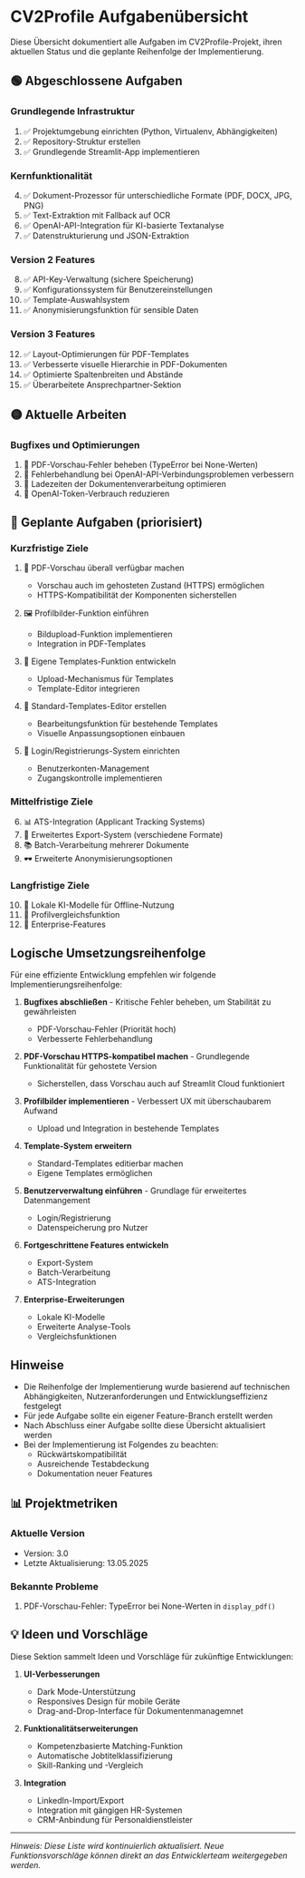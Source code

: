 # CV2Profile Aufgabenübersicht

Diese Übersicht dokumentiert alle Aufgaben im CV2Profile-Projekt, ihren aktuellen Status und die geplante Reihenfolge der Implementierung.

## 🟢 Abgeschlossene Aufgaben

### Grundlegende Infrastruktur
1. ✅ Projektumgebung einrichten (Python, Virtualenv, Abhängigkeiten)
2. ✅ Repository-Struktur erstellen
3. ✅ Grundlegende Streamlit-App implementieren

### Kernfunktionalität
4. ✅ Dokument-Prozessor für unterschiedliche Formate (PDF, DOCX, JPG, PNG)
5. ✅ Text-Extraktion mit Fallback auf OCR
6. ✅ OpenAI-API-Integration für KI-basierte Textanalyse
7. ✅ Datenstrukturierung und JSON-Extraktion

### Version 2 Features
8. ✅ API-Key-Verwaltung (sichere Speicherung)
9. ✅ Konfigurationssystem für Benutzereinstellungen
10. ✅ Template-Auswahlsystem
11. ✅ Anonymisierungsfunktion für sensible Daten

### Version 3 Features
12. ✅ Layout-Optimierungen für PDF-Templates
13. ✅ Verbesserte visuelle Hierarchie in PDF-Dokumenten
14. ✅ Optimierte Spaltenbreiten und Abstände
15. ✅ Überarbeitete Ansprechpartner-Sektion

## 🟡 Aktuelle Arbeiten

### Bugfixes und Optimierungen
1. 🔄 PDF-Vorschau-Fehler beheben (TypeError bei None-Werten)
2. 🔄 Fehlerbehandlung bei OpenAI-API-Verbindungsproblemen verbessern
3. 🔄 Ladezeiten der Dokumentenverarbeitung optimieren
4. 🔄 OpenAI-Token-Verbrauch reduzieren

## 🔴 Geplante Aufgaben (priorisiert)

### Kurzfristige Ziele
1. 🧩 PDF-Vorschau überall verfügbar machen
   - Vorschau auch im gehosteten Zustand (HTTPS) ermöglichen
   - HTTPS-Kompatibilität der Komponenten sicherstellen

2. 🖼️ Profilbilder-Funktion einführen
   - Bildupload-Funktion implementieren
   - Integration in PDF-Templates

3. 🧠 Eigene Templates-Funktion entwickeln
   - Upload-Mechanismus für Templates
   - Template-Editor integrieren

4. 🎨 Standard-Templates-Editor erstellen
   - Bearbeitungsfunktion für bestehende Templates
   - Visuelle Anpassungsoptionen einbauen

5. 🔐 Login/Registrierungs-System einrichten
   - Benutzerkonten-Management
   - Zugangskontrolle implementieren

### Mittelfristige Ziele
6. 📊 ATS-Integration (Applicant Tracking Systems)
7. 💾 Erweitertes Export-System (verschiedene Formate)
8. 📚 Batch-Verarbeitung mehrerer Dokumente
9. 🕶️ Erweiterte Anonymisierungsoptionen

### Langfristige Ziele
10. 🤖 Lokale KI-Modelle für Offline-Nutzung
11. 🔄 Profilvergleichsfunktion
12. 🏢 Enterprise-Features

## Logische Umsetzungsreihenfolge

Für eine effiziente Entwicklung empfehlen wir folgende Implementierungsreihenfolge:

1. **Bugfixes abschließen** - Kritische Fehler beheben, um Stabilität zu gewährleisten
   - PDF-Vorschau-Fehler (Priorität hoch)
   - Verbesserte Fehlerbehandlung

2. **PDF-Vorschau HTTPS-kompatibel machen** - Grundlegende Funktionalität für gehostete Version
   - Sicherstellen, dass Vorschau auch auf Streamlit Cloud funktioniert

3. **Profilbilder implementieren** - Verbessert UX mit überschaubarem Aufwand
   - Upload und Integration in bestehende Templates

4. **Template-System erweitern**
   - Standard-Templates editierbar machen
   - Eigene Templates ermöglichen

5. **Benutzerverwaltung einführen** - Grundlage für erweitertes Datenmangement
   - Login/Registrierung
   - Datenspeicherung pro Nutzer

6. **Fortgeschrittene Features entwickeln**
   - Export-System
   - Batch-Verarbeitung
   - ATS-Integration

7. **Enterprise-Erweiterungen**
   - Lokale KI-Modelle
   - Erweiterte Analyse-Tools
   - Vergleichsfunktionen

## Hinweise

- Die Reihenfolge der Implementierung wurde basierend auf technischen Abhängigkeiten, Nutzeranforderungen und Entwicklungseffizienz festgelegt
- Für jede Aufgabe sollte ein eigener Feature-Branch erstellt werden
- Nach Abschluss einer Aufgabe sollte diese Übersicht aktualisiert werden
- Bei der Implementierung ist Folgendes zu beachten:
  - Rückwärtskompatibilität
  - Ausreichende Testabdeckung
  - Dokumentation neuer Features

## 📊 Projektmetriken

### Aktuelle Version
- Version: 3.0
- Letzte Aktualisierung: 13.05.2025

### Bekannte Probleme
1. PDF-Vorschau-Fehler: TypeError bei None-Werten in `display_pdf()`

## 💡 Ideen und Vorschläge

Diese Sektion sammelt Ideen und Vorschläge für zukünftige Entwicklungen:

1. **UI-Verbesserungen**
   - Dark Mode-Unterstützung
   - Responsives Design für mobile Geräte
   - Drag-and-Drop-Interface für Dokumentenmanagemnet

2. **Funktionalitätserweiterungen**
   - Kompetenzbasierte Matching-Funktion
   - Automatische Jobtitelklassifizierung
   - Skill-Ranking und -Vergleich

3. **Integration**
   - LinkedIn-Import/Export
   - Integration mit gängigen HR-Systemen
   - CRM-Anbindung für Personaldienstleister

---

*Hinweis: Diese Liste wird kontinuierlich aktualisiert. Neue Funktionsvorschläge können direkt an das Entwicklerteam weitergegeben werden.* 